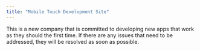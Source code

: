 ```yaml
---
title: "Mobile Touch Development Site"
---
```


This is a new company that is committed to developing new apps that work as they should the first time. If there are any issues that need to be addressed, they will be resolved as soon as possible.
